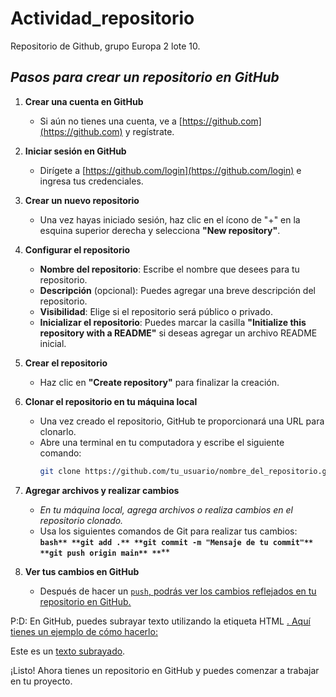 # Actividad_repositorio
Repositorio de Github,  grupo Europa 2 lote 10.
## _Pasos para crear un repositorio en GitHub_

1. **Crear una cuenta en GitHub**
   - Si aún no tienes una cuenta, ve a [https://github.com](https://github.com) y regístrate.

2. **Iniciar sesión en GitHub**
   - Dirígete a [https://github.com/login](https://github.com/login) e ingresa tus credenciales.

3. **Crear un nuevo repositorio**
   - Una vez hayas iniciado sesión, haz clic en el ícono de "+" en la esquina superior derecha y selecciona **"New repository"**.
   
4. **Configurar el repositorio**
   - **Nombre del repositorio**: Escribe el nombre que desees para tu repositorio.
   - **Descripción** (opcional): Puedes agregar una breve descripción del repositorio.
   - **Visibilidad**: Elige si el repositorio será público o privado.
   - **Inicializar el repositorio**: Puedes marcar la casilla **"Initialize this repository with a README"** si deseas agregar un archivo README inicial.

5. **Crear el repositorio**
   - Haz clic en **"Create repository"** para finalizar la creación.

6. **Clonar el repositorio en tu máquina local**
   - Una vez creado el repositorio, GitHub te proporcionará una URL para clonarlo.
   - Abre una terminal en tu computadora y escribe el siguiente comando:
     ```bash
     git clone https://github.com/tu_usuario/nombre_del_repositorio.git
     ```

7. **Agregar archivos y realizar cambios**
   - *En tu máquina local, agrega archivos o realiza cambios en el repositorio clonado.*
   - Usa los siguientes comandos de Git para realizar tus cambios:
     **```bash**
      **git add .**
      **git commit -m "Mensaje de tu commit"**
      **git push origin main**
      **```****

8. **Ver tus cambios en GitHub**
   - Después de hacer un <ins>`push`<ins>, podrás ver los cambios reflejados en tu repositorio en GitHub.


P:D: En GitHub, puedes subrayar texto utilizando la etiqueta HTML <ins>. Aquí tienes un ejemplo de cómo hacerlo:

Este es un <ins>texto subrayado</ins>. 


¡Listo! Ahora tienes un repositorio en GitHub y puedes comenzar a trabajar en tu proyecto.
